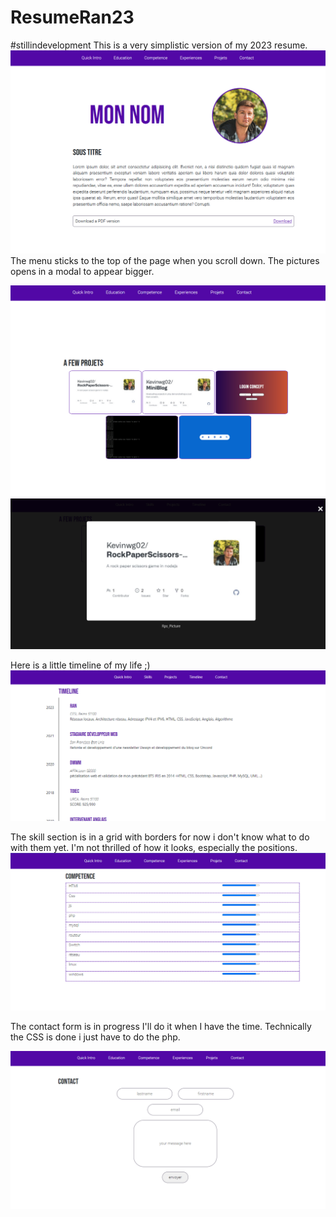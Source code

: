 # ResumeRan23

#stillindevelopment 
This is a very simplistic version of my 2023 resume.  
<img src="./assets/attachements/git_img/main.png"></img>
The menu sticks to the top of the page when you scroll down.
The pictures opens in a modal to appear bigger.

<img src="./assets/attachements/git_img/projects.png"></img>
<img src="./assets/attachements/git_img/projectsmodal.png"></img>


Here is a little timeline of my life ;) 
<img src="./assets/attachements/git_img/timeline.png"></img>


The skill section is in a grid with borders for now i don't know what to do with them yet. I'm not thrilled of how it looks, especially the positions.
<img src="./assets/attachements/git_img/skills.png"></img>


The contact form is in progress I'll do it when I have the time. Technically the CSS is done i just have to do the php. 

<img src="./assets/attachements/git_img/contact.png"></img>


